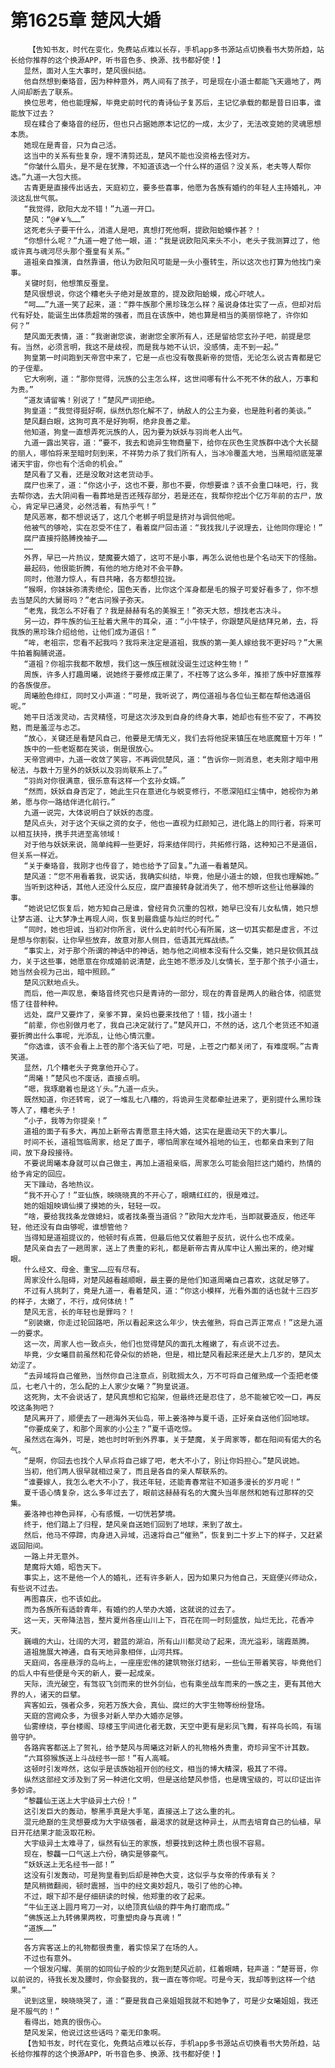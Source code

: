 # 第1625章 楚风大婚
        【告知书友，时代在变化，免费站点难以长存，手机app多书源站点切换看书大势所趋，站长给你推荐的这个换源APP，听书音色多、换源、找书都好使！】
       显然，面对人生大事时，楚风很纠结。
       他自然想到秦珞音，因为种种意外，两人间有了孩子，可是现在小道士都能飞天遁地了，两人间却断去了联系。
       换位思考，他也能理解，毕竟史前时代的青诗仙子复苏后，主记忆承载的都是昔日旧事，谁能放下过去？
       现在糅合了秦珞音的经历，但也只占据她原本记忆的一成，太少了，无法改变她的灵魂思想本质。
       她现在是青音，只为自己活。
       这当中的关系有些复杂，理不清剪还乱，楚风不能也没资格去怪对方。
       “你皱什么眉头，是不是在犹豫，不知道该选一个什么样的道侣？没关系，老夫等人帮你选。”九道一大包大揽。
       古青更是直接传出话去，天庭初立，要多些喜事，他愿为各族有婚约的年轻人主持婚礼，冲淡这乱世气氛。
       “我觉得，欧阳大龙不错！”九道一开口。
       楚风：“@#￥%……”
       这死老头子要干什么，消遣人是吧，真想打死他啊，提欧阳蛤蟆作甚？！
       “你想什么呢？”九道一瞪了他一眼，道：“我是说欧阳风来头不小，老头子我测算过了，他或许真与魂河尽头那个蚕皇有关系。”
       道祖亲自推演，自然靠谱，他认为欧阳风可能是一头小蚕转生，所以这次也打算为他找门亲事。
       关键时刻，他想策反蚕皇。
       楚风很想说，你这个糟老头子绝对是故意的，提及欧阳蛤蟆，成心吓唬人。
       “呵……”九道一笑了起来，道：“莽牛族那个黑珍珠怎么样？虽说身体壮实了一点，但却对后代有好处，能诞生出体质超常的强者，而且在该族中，她也算是相当的美丽惊艳了，许你如何？”
       楚风面无表情，道：“我谢谢您诶，谢谢您全家所有人，还是留给您玄孙子吧，前提是您有。当然，必须言明，我这不是歧视，而是我与她不认识，没感情，走不到一起。”
       狗皇第一时间跑到天帝宫中来了，它是一点也没有敬畏新帝的觉悟，无论怎么说古青都是它的子侄辈。
       它大咧咧，道：“那你觉得，沅族的公主怎么样，这世间哪有什么不死不休的敌人，万事和为贵。”
       “道友请留嘴！别说了！”楚风严词拒绝。
       狗皇道：“我觉得挺好啊，纵然仇怨化解不了，纳敌人的公主为妾，也是胜利者的美谈。”
       楚风翻白眼，这狗可真不是好狗啊，绝非良善之辈。
       他知道，狗皇一直想弄死沅族的人，因为要为妖妖与羽尚老人出气。
       九道一露出笑容，道：“要不，我去和诡异生物商量下，给你在灰色生灵族群中选个大长腿的丽人，哪怕将来至暗时刻到来，不祥势力杀了我们所有人，当冰冷覆盖大地，当黑暗彻底笼罩诸天宇宙，你也有个活命的机会。”
       楚风看了又看，还是没敢对这老货动手。
       腐尸也来了，道：“你这小子，这也不要，那也不要，你想要谁？该不会重口味吧，行，我去帮你选，去大阴间看一看葬地是否还残存部分，若是还在，我帮你挖出个亿万年前的古尸，放心，肯定早已通灵，必然活着，有热乎气！”
       楚风恶寒，都不想说话了，这几个老梆子明显是挤对与调侃他呢。
       他被气的够呛，实在忍受不住了，看着腐尸回击道：“我找我儿子说理去，让他同你理论！”
       腐尸直接捋胳膊挽袖子……
       ……
       外界，早已一片热议，楚魔要大婚了，这可不是小事，再怎么说他也是个名动天下的怪胎。
       最起码，他很能折腾，有他的地方绝对不会平静。
       同时，他潜力惊人，有目共睹，各方都想拉拢。
       “猴啊，你妹妹弥清秀绝伦，国色天香，比你这个浑身都是毛的猴子可爱好看多了，你不想去当楚风的大舅哥吗？”老古问猴子弥天。
       “老鬼，我怎么不好看了？我是赫赫有名的美猴王！”弥天大怒，想找老古决斗。
       另一边，莽牛族的仙王扯着大黑牛的耳朵，道：“小牛犊子，你跟楚风是结拜兄弟，去，将我族的黑珍珠介绍给他，让他们成为道侣！”
       “哞，老祖宗，您看不起我吗？我将来注定是道祖，我族的第一美人嫁给我不更好吗？”大黑牛拍着胸脯说道。
       “道祖？你祖宗我都不敢想，我们这一族压根就没诞生过这种生物！”
       周族，许多人打趣周曦，说她终于要修成正果了，不枉等了这么多年，推拒了族中好意推荐的各族俊彦。
       周曦脸色绯红，同时又小声道：“可是，我听说了，两位道祖与各位仙王都在帮他选道侣呢。”
       她平日活泼灵动，古灵精怪，可是这次涉及到自身的终身大事，她却也有些不安了，不再狡黠，而是羞涩与忐忑。
       “放心，关键还是看楚风自己，他要是无情无义，我们去将他捉来镇压在地底魔窟十万年！”
       族中的一些老妪都在笑谈，倒是很放心。
       天帝宫阙中，九道一收敛了笑容，不再调侃楚风，道：“告诉你一则消息，老夫刚才暗中用秘法，与数十万里外的妖妖以及羽尚联系上了。”
       “羽尚对你很满意，很乐意有这样一个玄孙女婿。”
       “然而，妖妖自身否定了，她此生只在意进化与蜕变修行，不愿深陷红尘情中，她视你为弟弟，愿与你一路结伴进化前行。”
       九道一说完，大体说明白了妖妖的态度。
       楚风点头，对于这个天纵之资的女子，他也一直视为红颜知己，进化路上的同行者，将来可以相互扶持，携手共进至高领域！
       对于他与妖妖来说，简单纯粹一些更好，将来结伴同行，共拓修行路，这种知己不是道侣，但关系一样近。
       “关于秦珞音，我刚才也传音了，她也给予了回复。”九道一看着楚风。
       楚风道：“您不用看着我，说实话，我确实纠结，毕竟，他是小道士的娘，但我也理解她。”
       当听到这种话，其他人还没什么反应，腐尸直接转身就消失了，他不想听这些让他暴躁的事。
       “她说记忆恢复后，她方知自己是谁，曾经背负沉重的包袱，她早已没有儿女私情，她只想让梦古道、让大梦净土再现人间，恢复到最鼎盛与灿烂的时代。”
       “同时，她也坦诚，当初对你所言，说什么史前时代心有所属，这一切其实都是虚言，不过是想与你割裂，让你早些放弃，故意对那人侧目，低语其光辉战绩。”
       “事实上，对于那个所谓的神话中的神话，她与他之间根本没有什么交集，她只是钦佩其战力，关于这些事，她愿意在你成婚前说清楚，此生她不愿涉及儿女情长，至于那个孩子小道士，她当然会视为己出，暗中照顾。”
       楚风沉默地点头。
       而后，他一声叹息，秦珞音终究也只是青诗的一部分，现在的青音是两人的融合体，彻底觉悟了往昔种种。
       远处，腐尸又要炸了，亲爹不算，亲妈也要来找他了！错，找小道士！
       “前辈，你也别做月老了，我自己决定就行了。”楚风开口，不然的话，这几个老货还不知道要折腾出什么事呢，光添乱，让他心情沉重。
       “你选谁，该不会看上上苍的那个洛天仙了吧，可是，上苍之门都关闭了，有难度啊。”古青笑道。
       显然，几个糟老头子竟拿他开心了。
       “周曦！”楚风也不废话，直接点明。
       “嗯，我琢磨着也是这丫头。”九道一点头。
       既然知道，你还转弯，说了一堆乱七八糟的，将诡异生灵都牵扯进来了，更别提什么黑珍珠等人了，糟老头子！
       “小子，我等为你提亲！”
       道祖的面子有多大，再加上新帝古青愿意主持大婚，这实在是震动天下的大事儿。
       时间不长，道祖驾临周家，给足了面子，哪怕周家在域外祖地的仙王，也都亲自来到了阳间，放下身段接待。
       不要说周曦本身就可以自己做主，再加上道祖亲临，周家怎么可能会阻拦这门婚约，热情的给予肯定的回应。
       天下躁动，各地热议。
       “我不开心了！”亚仙族，映晓晓真的不开心了，眼睛红红的，很是难过。
       她的姐姐映谪仙摸了摸她的头，轻轻一叹。
       “啥，要给我找条龙做媳妇，或者找条蚕当道侣？”欧阳大龙炸毛，当即就要造反，他还年轻，他还没有自由够呢，谁想管他？
       当得知是道祖提议的，他顿时有点蔫，但最后他又仗着胆子反抗，说什么也不成亲。
       楚风亲自去了一趟周家，送上了贵重的彩礼，都是新帝古青从库中让人搬出来的，绝对耀眼。
       什么经文、母金、重宝……应有尽有。
       周家没什么阻碍，对楚风越看越顺眼，最主要的是他们知道周曦自己喜欢，这就足够了。
       不过有人挑刺了，竟是九道一，看着楚风，道：“你这小模样，光看外面的话也就十三四岁的样子，太嫩了，不行，成何体统！”
       楚风无言，长的年轻也是罪吗？！
       “别装嫩，你走过轮回路吧，所以看起来这么年少，快去催熟，将自己弄正常点！”这是九道一的要求。
       这一次，周家人也一致点头，他们也觉得楚风的面孔太稚嫩了，有点说不过去。
       毕竟，少女曦目前虽然和花骨朵似的娇艳，但是，相比楚风看起来还是大上几岁的，楚风太幼涩了。
       “去异域将自己催熟，当然你自己注意点，别耽搁太久，万不可将自己催熟成一个歪把老倭瓜，七老八十的，怎么配的上人家少女曦？”狗皇说道。
       这死狗，太不会说话了，楚风真想和它掐架，但最终还是忍住了，总不能被它咬一口，再反咬这条狗吧？
       楚风离开了，顺便去了一趟海外天仙岛，带上姜洛神与夏千语，正好亲自送他们回地球。
       “你要成亲了，和那个周家的小公主？”夏千语吃惊。
       虽然远在海外，可是，她也时时听到外界事，关于楚魔，关于周家等，都在阳间有偌大的名气。
       “是啊，你回去也找个人早点将自己嫁了吧，老大不小了，别让你妈担心。”楚风说她。
       当初，他们两人很早就相过亲了，而且是各自的亲人帮联系的。
       “谁要嫁人，我怎么老大不小了，我还年轻，还能青春常驻不知道多漫长的岁月呢！”
       夏千语心情复杂，这么多年过去了，眼前这赫赫有名的大魔头当年居然和她有过那样的交集。
       姜洛神也神色异样，心有感慨，一切恍若梦境。
       终于，他们踏上了归程，楚风亲自送她们回到了地球，来到了故土。
       然后，他马不停蹄，肉身进入异域，迅速将自己“催熟”，恢复到二十岁上下的样子，又赶紧返回阳间。
       一路上并无意外。
       楚魔将大婚，昭告天下。
       事实上，这不是他一个人的婚礼，还有许多新人，因为如果只为他自己，天庭便兴师动众，有些说不过去。
       再图喜庆，也不该如此。
       而为各族所有适龄青年，有婚约的人举办大婚，这就说的过去了。
       这一天，天帝降法旨，整片夏州各座山川上下，百花在同一时刻盛放，灿烂无比，花香冲天。
       巍峨的大山，壮阔的大河，碧蓝的湖泊，所有山川都灵动了起来，流光溢彩，瑞霞蒸腾。
       道祖施展大神通，自有天地异象相伴，山河共辉。
       天庭间，各座悬浮的岛屿上，一座座宏伟的建筑物张灯结彩，一些仙王带着笑容，毕竟他们的后人中有些便是今天的新人，要一起成亲。
       天际，流光破空，有驾驭飞剑而来的世外剑仙，也有乘坐战车而来的一族之主，更有其他大界的人，诸天的巨擘。
       宾客如云，强者众多，宛若万族大会，真仙、腐烂的大宇生物等纷纷登场。
       天庭的宫阙众多，为很多对新人举办大婚亦足够。
       仙雾缭绕，亭台楼阁、琼楼玉宇间进化者无数，天空中更有是彩凤飞舞，有祥鸟长鸣，有瑞兽守护。
       各路宾客都送上了贺礼，给予楚风与周曦这对新人的礼物格外贵重，奇珍异宝不计其数。
       “六耳猕猴族送上斗战经书一部！”有人高喊。
       这顿时引发哗然，这似乎是该族始祖开创的经文，相当的博大精深，极其了不得。
       纵然这部经文涉及到了另一种进化文明，但是送给楚风参悟，也是瑰宝级的，可以印证出许多妙谛。
       “黎龘仙王送上大宇级异土六份！”
       这引发巨大的轰动，黎黑手真是大手笔，直接送上了这么重的礼。
       混元绝巅的生灵想要成为大宇级强者，最渴求的就是这种异土，从而去培育自己的仙植，早日开花结果才能汲取花粉。
       大宇级异土太难寻了，纵然有仙王的家族，想要找到这种土质也很不容易。
       现在，黎龘一口气送上六份，确实是够豪气。
       “妖妖送上无名经书一部！”
       这没有引发轰动，可是狗皇看到后却是神色大变，这似乎与女帝的传承有关？
       楚风稍微翻阅，顿时震撼，当中的经文奥妙超凡，吸引了他的心神。
       不过，眼下却不是仔细研读的时候，他郑重的收了起来。
       “牛仙王送上圆月弯刀一对，以绝顶真仙级的莽牛角打磨而成。”
       “佛族送上九转佛果两枚，可重塑肉身与真魂！”
       “道族……”
       ……
       各方宾客送上的礼物都很贵重，着实惊呆了在场的人。
       不过也有意外。
       一个银发闪耀、美丽的如同仙子般的少女跑到楚风近前，红着眼睛，轻声道：“楚哥哥，你以前说的，待我长发及腰时，你会娶我的，我一直在等你呢。可是今天，我却等到这样一个结果。”
       说到这里，映晓晓哭了，道：“要是我自己亲姐姐我就不和她争了，可是少女曦姐姐，我还是不服气的！”
       看得出，她真的很伤心。
       楚风发呆，他说过这些话吗？毫无印象啊。
       【告知书友，时代在变化，免费站点难以长存，手机app多书源站点切换看书大势所趋，站长给你推荐的这个换源APP，听书音色多、换源、找书都好使！】